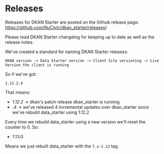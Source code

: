 Releases
==========

Releases for DKAN Starter are posted on the Github release page:  https://github.com/NuCivic/dkan_starter/releases)

Please read DKAN Starter changelog for keeping up to date as well as the release notes.

We've created a standard for naming DKAN Starter releases:

```
DKAN version -> Data Starter version -> Client Site versioning -> Live Version the client is running
```

So if we've got:
```
1.12.2.4
```

That means:
* *1.12.2* -> dkan's patch release dkan_starter is running
* *.4* -> we've released 4 incremental updates over dkan_starter since we've rebuild data_starter using 1.12.2

Every time we rebuild data_starter using a new version we'll reset the counter to 0. So:
* 1.13.0

Means we just rebuilt data_starter with the ``7.x-1.13`` tag.
